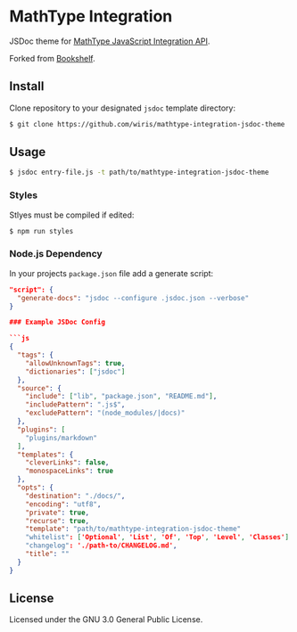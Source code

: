 # MathType Integration

JSDoc theme for [MathType JavaScript Integration API](https://github.com/wiris/mathtype-integration-js-dev).

Forked from [Bookshelf](https://github.com/wiris/bookshelf-jsdoc-theme/).


## Install

Clone repository to your designated `jsdoc` template directory:

```bash
$ git clone https://github.com/wiris/mathtype-integration-jsdoc-theme
```

## Usage

```bash
$ jsdoc entry-file.js -t path/to/mathtype-integration-jsdoc-theme
```

### Styles

Stlyes must be compiled if edited:

```bash
$ npm run styles
```

### Node.js Dependency

In your projects `package.json` file add a generate script:

```json
"script": {
  "generate-docs": "jsdoc --configure .jsdoc.json --verbose"
}

### Example JSDoc Config

```js
{
  "tags": {
    "allowUnknownTags": true,
    "dictionaries": ["jsdoc"]
  },
  "source": {
    "include": ["lib", "package.json", "README.md"],
    "includePattern": ".js$",
    "excludePattern": "(node_modules/|docs)"
  },
  "plugins": [
    "plugins/markdown"
  ],
  "templates": {
    "cleverLinks": false,
    "monospaceLinks": true
  },
  "opts": {
    "destination": "./docs/",
    "encoding": "utf8",
    "private": true,
    "recurse": true,
    "template": "path/to/mathtype-integration-jsdoc-theme"
    "whitelist": ['Optional', 'List', 'Of', 'Top', 'Level', 'Classes']
    "changelog": './path-to/CHANGELOG.md',
    "title": ""
  }
}
```

## License

Licensed under the GNU 3.0 General Public License.

